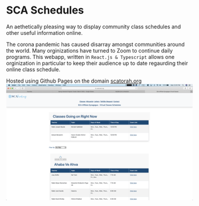 # SCA Schedules

An aethetically pleasing way to display community class schedules and other useful information online.

The corona pandemic has caused disarray amongst communities around the world. Many orginizations have turned to Zoom to continue daily programs. This webapp, written in `React.js & Typescript` allows one orginization in particular to keep their audience up to date regaurding their online class schedule.

Hosted using Github Pages on the domain [scatorah.org](https://scatorah.org)
![Website Preview](./Preview.png)
